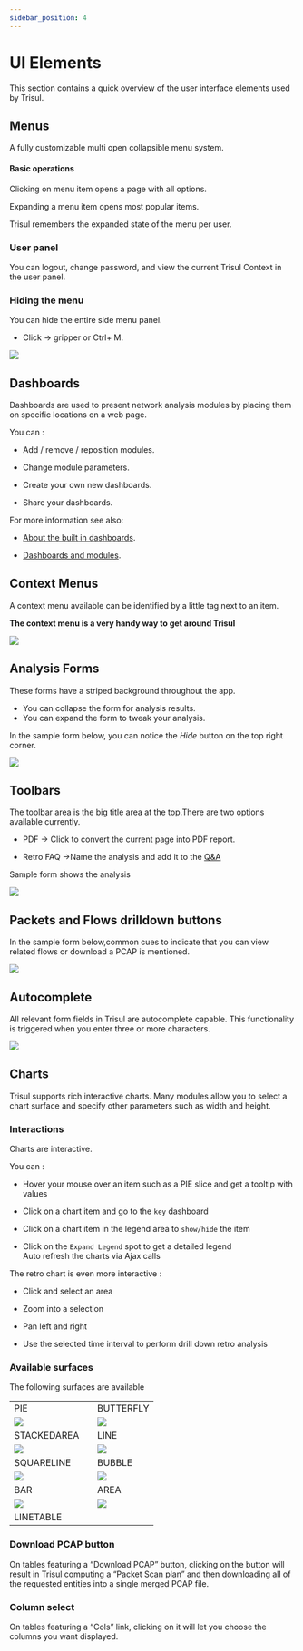```yaml
---
sidebar_position: 4
---
```


# UI Elements

This section contains a quick overview of the user interface elements
used by Trisul.

## Menus

A fully customizable multi open collapsible menu system.

#### Basic operations

Clicking on menu item opens a page with all options.

Expanding a menu item opens most popular items.

Trisul remembers the expanded state of the menu per user.

### User panel

You can logout, change password, and view the current Trisul Context in
the user panel.

### Hiding the menu

You can hide the entire side menu panel.

- Click -\> gripper or Ctrl+ M.

![](images/dashboards/hidemenu.png)

## Dashboards

Dashboards are used to present network analysis modules by placing them
on specific locations on a web page.

You can :  

- Add / remove / reposition modules.  

- Change module parameters.  

- Create your own new dashboards.  

- Share your dashboards.

For more information see also:  

- [About the built in dashboards](dashboards).   

- [Dashboards and modules](dashmod_intro).

## Context Menus

A context menu available can be identified by a little tag next to an
item.

**The context menu is a very handy way to get around Trisul**

![](images/dashboards/contextmenu.png)

## Analysis Forms

These forms have a striped background throughout the app.

- You can collapse the form for analysis results.
- You can expand the form to tweak your analysis.

In the sample form below, you can notice the *Hide* button on the top
right corner.

![](images/dashboards/hidesearchform.png)

## Toolbars

The toolbar area is the big title area at the top.There are two options
available currently.

- PDF -\> Click to convert the current page into PDF report.

- Retro FAQ -\>Name the analysis and add it to the
  [Q&A](/docs/ug/cg/retrofaq)

Sample form shows the analysis

![](images/dashboards/pdfretrofaq.png)

## Packets and Flows drilldown buttons

In the sample form below,common cues to indicate that you can view
related flows or download a PCAP is mentioned.

![](images/dashboards/packetsnflowsdrilldown.png)

## Autocomplete

All relevant form fields in Trisul are autocomplete capable. This
functionality is triggered when you enter three or more characters.

![](images/dashboards/autocomplete.png)

## Charts

Trisul supports rich interactive charts. Many modules allow you to
select a chart surface and specify other parameters such as width and
height.

### Interactions

Charts are interactive.

You can :  

- Hover your mouse over an item such as a PIE slice and get a tooltip with
  values  

- Click on a chart item and go to the `key` dashboard  

- Click on a chart item in the legend area to `show/hide` the item  

- Click on the `Expand Legend` spot to get a detailed legend  
  Auto refresh the charts via Ajax calls

The retro chart is even more interactive :  

- Click and select an area  

- Zoom into a selection  

- Pan left and right  

- Use the selected time interval to perform drill down retro analysis

### Available surfaces

The following surfaces are available

|                                    |     |                                  |
| ---------------------------------- | --- | -------------------------------- |
| PIE                                |     | BUTTERFLY                        |
| ![](images/charts/pie.png)         |     | ![](images/charts/butterfly.png) |
| STACKEDAREA                        |     | LINE                             |
| ![](images/charts/stackedarea.png) |     | ![](images/charts/line.png)      |
| SQUARELINE                         |     | BUBBLE                           |
| ![](images/charts/squareline.png)  |     | ![](images/charts/bubble.png)    |
| BAR                                |     | AREA                             |
| ![](images/charts/bar.png)         |     | ![](images/charts/area.png)      |
| LINETABLE                          |     |                                  |

### Download PCAP button

On tables featuring a “Download PCAP” button, clicking on the button
will result in Trisul computing a “Packet Scan plan” and then
downloading all of the requested entities into a single merged PCAP
file.

### Column select

On tables featuring a “Cols” link, clicking on it will let you choose
the columns you want displayed.
